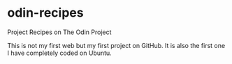 # odin-recipes
Project Recipes on The Odin Project

This is not my first web but my first project on GitHub. It is also the first one I have completely coded on Ubuntu. 

